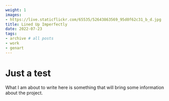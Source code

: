 ```yaml
---
weight: 1
images:
- https://live.staticflickr.com/65535/52643863569_95d0f62c31_b_d.jpg
title: Lined Up Imperfectly 
date: 2022-07-23
tags:
- archive # all posts
- work
- genart
---
```


# Just a test

What I am about to write here is something that will bring some information about the project. 